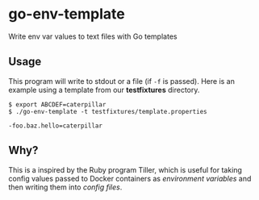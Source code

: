 # go-env-template

Write env var values to text files with Go templates

## Usage

This program will write to stdout or a file (if `-f` is passed). Here is an
example using a template from our **testfixtures** directory.

```
$ export ABCDEF=caterpillar
$ ./go-env-template -t testfixtures/template.properties

-foo.baz.hello=caterpillar

```

## Why?

This is a inspired by the Ruby program Tiller, which is useful for 
taking config values passed to Docker containers as _environment variables_ and
then writing them into _config files_.


